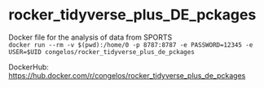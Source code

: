# rocker_tidyverse_plus_DE_pckages
Docker file for the analysis of data from SPORTS  
`docker run --rm -v $(pwd):/home/0 -p 8787:8787 -e PASSWORD=12345 -e USER=$UID congelos/rocker_tidyverse_plus_de_pckages`

DockerHub: https://hub.docker.com/r/congelos/rocker_tidyverse_plus_de_pckages
